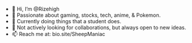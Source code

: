 - 👋 Hi, I’m @Rizehigh
- 👾 Passionate about gaming, stocks, tech, anime, & Pokemon.
- 🌱 Currently doing things that a student does.
- 🤝 Not actively looking for collaborations, but always open to new ideas.
- 📫 Reach me at: bio.site/SheepManiac

<!---
Rizehigh/Rizehigh is a ✨ special ✨ repository because its `README.md` (this file) appears on your GitHub profile.
You can click the Preview link to take a look at your changes.
--->
